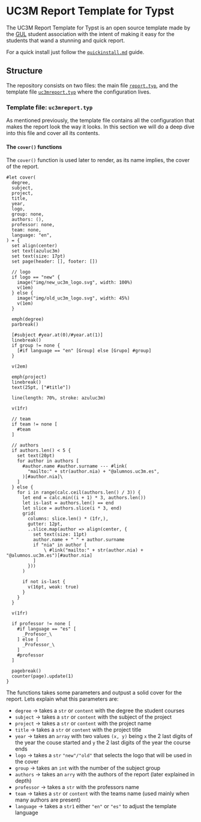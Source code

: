 # UC3M Report Template for Typst

The UC3M Report Template for Typst is an open source template made by the [GUL]() student association with the intent of making it easy for the students that wand a stunning and quick report.

For a quick install just follow the [`quickinstall.md`](/doc/quickinstall.md) guide.

## Structure

The repository consists on two files: the main file [`report.typ`](/report.typ), and the template file [`uc3mreport.typ`](/uc3mreport.typ) where the configuration lives.

### Template file: `uc3mreport.typ`

As mentioned previously, the template file contains all the configuration that makes the report look the way it looks. In this section we will do a deep dive into this file and cover all its contents. 

#### The `cover()` functions

The `cover()` function is used later to render, as its name implies, the cover of the report.

```typst
#let cover(
  degree,
  subject,
  project,
  title,
  year,
  logo,
  group: none,
  authors: (),
  professor: none,
  team: none,
  language: "en",
) = {
  set align(center)
  set text(azuluc3m)
  set text(size: 17pt)
  set page(header: [], footer: [])

  // logo
  if logo == "new" {
    image("img/new_uc3m_logo.svg", width: 100%)
    v(1em)
  } else {
    image("img/old_uc3m_logo.svg", width: 45%)
    v(1em)
  }

  emph(degree)
  parbreak()

  [#subject #year.at(0)/#year.at(1)]
  linebreak()
  if group != none {
    [#if language == "en" [Group] else [Grupo] #group]
  }

  v(2em)

  emph(project)
  linebreak()
  text(25pt, ["#title"])

  line(length: 70%, stroke: azuluc3m)

  v(1fr) 

  // team
  if team != none [
    #team
  ]

  // authors
  if authors.len() < 5 {
    set text(20pt)
    for author in authors [
      #author.name #author.surname --- #link(
        "mailto:" + str(author.nia) + "@alumnos.uc3m.es",
      )[#author.nia]\
    ]
  } else {
    for i in range(calc.ceil(authors.len() / 3)) {
      let end = calc.min((i + 1) * 3, authors.len())
      let is-last = authors.len() == end
      let slice = authors.slice(i * 3, end)
      grid(
        columns: slice.len() * (1fr,),
        gutter: 12pt,
        ..slice.map(author => align(center, {
          set text(size: 11pt)
          author.name + " " + author.surname
          if "nia" in author [
              \ #link("mailto:" + str(author.nia) + "@alumnos.uc3m.es")[#author.nia] 
          ]
        }))
      )

      if not is-last {
        v(16pt, weak: true)
      }
    }
  }

  v(1fr)

  if professor != none [
    #if language == "es" [
      _Profesor_\
    ] else [
      _Professor_\
    ]
    #professor
  ]

  pagebreak()
  counter(page).update(1)
}
```

The functions takes some parameters and outpust a solid cover for the report. Lets explain what this parameters are:

- `degree` -> takes a `str` or `content` with the degree the student courses
- `subject` -> takes a `str` or `content` with the subject of the project
- `project` -> takes a `str` or `content` with the project name
- `title` -> takes a `str` or `content` with the project title
- `year` -> takes an `array` with two values `(x, y)` being `x` the 2 last digits of the year the couse started and `y` the 2 last digits of the year the course ends
- `logo` -> takes a `str` `"new"/"old"` that selects the logo that will be used in the cover
- `group` -> takes an `int` with the number of the subject group
- `authors` -> takes an `arry` with the authors of the report (later explained in depth)
- `professor` -> takes a `str` with the professors name
- `team` -> takes a `str` or `content` with the teams name (used mainly when many authors are present)
- `language` -> takes a `str1` either `"en"` or `"es"` to adjust the template language
